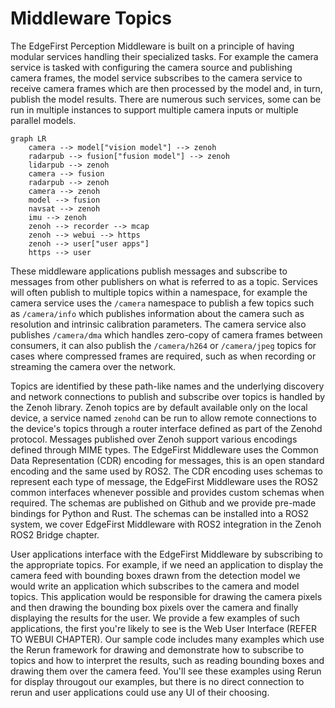 # Middleware Topics

The EdgeFirst Perception Middleware is built on a principle of having modular services handling their specialized tasks.
For example the camera service is tasked with configuring the camera source and publishing camera frames, the model service
subscribes to the camera service to receive camera frames which are then processed by the model and, in turn, publish the
model results.  There are numerous such services, some can be run in multiple instances to support multiple camera inputs
or multiple parallel models.

```mermaid
graph LR
    camera --> model["vision model"] --> zenoh    
    radarpub --> fusion["fusion model"] --> zenoh
    lidarpub --> zenoh
    camera --> fusion
    radarpub --> zenoh
    camera --> zenoh    
    model --> fusion
    navsat --> zenoh
    imu --> zenoh
    zenoh --> recorder --> mcap
    zenoh --> webui --> https
    zenoh --> user["user apps"]
    https --> user
```

These middleware applications publish messages and subscribe to messages from other publishers on what is referred to as a topic.
Services will often publish to multiple topics within a namespace, for example the camera service uses the `/camera` namespace
to publish a few topics such as `/camera/info` which publishes information about the camera such as resolution and intrinsic
calibration parameters.  The camera service also publishes `/camera/dma` which handles zero-copy of camera frames between
consumers, it can also publish the `/camera/h264` or `/camera/jpeg` topics for cases where compressed frames are required, such
as when recording or streaming the camera over the network.

Topics are identified by these path-like names and the underlying discovery and network connections to publish and subscribe
over topics is handled by the Zenoh library.  Zenoh topics are by default available only on the local device, a service named
`zenohd` can be run to allow remote connections to the device's topics through a router interface defined as part of the Zenohd
protocol.  Messages published over Zenoh support various encodings defined through MIME types.  The EdgeFirst Middleware uses
the Common Data Representation (CDR) encoding for messages, this is an open standard encoding and the same used by ROS2.  The
CDR encoding uses schemas to represent each type of message, the EdgeFirst Middleware uses the ROS2 common interfaces whenever
possible and provides custom schemas when required.  The schemas are published on Github and we provide pre-made bindings for
Python and Rust.  The schemas can be installed into a ROS2 system, we cover EdgeFirst Middleware with ROS2 integration in the
Zenoh ROS2 Bridge chapter.

User applications interface with the EdgeFirst Middleware by subscribing to the appropriate topics.  For example, if we need
an application to display the camera feed with bounding boxes drawn from the detection model we would write an application
which subscribes to the camera and model topics.  This application would be responsible for drawing the camera pixels and
then drawing the bounding box pixels over the camera and finally displaying the results for the user.  We provide a few
examples of such applications, the first you're likely to see is the Web User Interface (REFER TO WEBUI CHAPTER).  Our sample
code includes many examples which use the Rerun framework for drawing and demonstrate how to subscribe to topics and how
to interpret the results, such as reading bounding boxes and drawing them over the camera feed.  You'll see these examples
using Rerun for display througout our examples, but there is no direct connection to rerun and user applications could use
any UI of their choosing.
